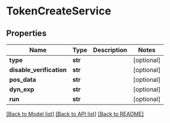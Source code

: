 # TokenCreateService

## Properties
Name | Type | Description | Notes
------------ | ------------- | ------------- | -------------
**type** | **str** |  | [optional] 
**disable_verification** | **str** |  | [optional] 
**pos_data** | **str** |  | [optional] 
**dyn_exp** | **str** |  | [optional] 
**run** | **str** |  | [optional] 

[[Back to Model list]](../README.md#documentation-for-models) [[Back to API list]](../README.md#documentation-for-api-endpoints) [[Back to README]](../README.md)


